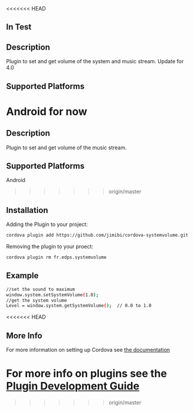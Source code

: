 <<<<<<< HEAD
## In Test

## Description

Plugin to set and get volume of the system and music stream.
Update for 4.0

## Supported Platforms

Android for now
=======
## Description

Plugin to set and get volume of the music stream.

## Supported Platforms

Android
>>>>>>> origin/master

## Installation

Adding the Plugin to your project:
```bash
cordova plugin add https://github.com/jimibi/cordova-systemvolume.git
```
Removing the plugin to your proect:
```bash
cordova plugin rm fr.edps.systemvolume
```

## Example

```bash
//set the sound to maximum
window.system.setSystemVolume(1.0);
//get the system volume
Level = window.system.getSystemVolume();  // 0.0 to 1.0
```
<<<<<<< HEAD

## More Info

For more information on setting up Cordova see [the documentation](http://cordova.apache.org/docs/en/4.0.0/guide_cli_index.md.html#The%20Command-Line%20Interface)

For more info on plugins see the [Plugin Development Guide](http://cordova.apache.org/docs/en/4.0.0/guide_hybrid_plugins_index.md.html#Plugin%20Development%20Guide)
=======
>>>>>>> origin/master
